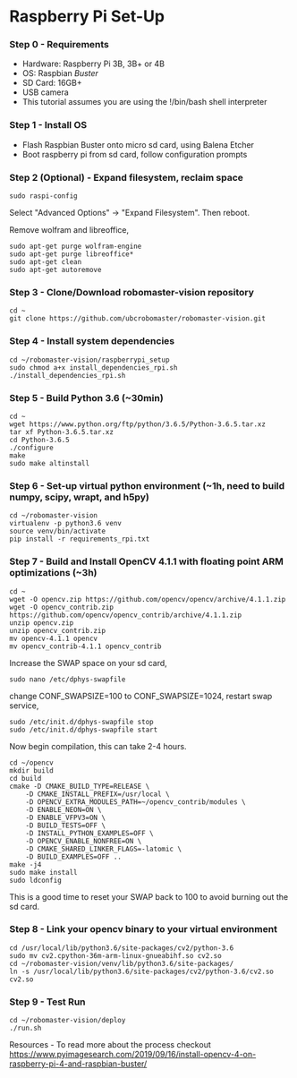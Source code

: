# Raspberry Pi Set-Up

### Step 0 - Requirements

* Hardware: Raspberry Pi 3B, 3B+ or 4B
* OS: Raspbian *Buster*
* SD Card: 16GB+
* USB camera
* This tutorial assumes you are using the !/bin/bash shell interpreter

### Step 1 - Install OS

* Flash Raspbian Buster onto micro sd card, using Balena Etcher
* Boot raspberry pi from sd card, follow configuration prompts

### Step 2 (Optional) - Expand filesystem, reclaim space

```
sudo raspi-config
```

Select "Advanced Options" -> "Expand Filesystem".
Then reboot.

Remove wolfram and libreoffice,

```
sudo apt-get purge wolfram-engine
sudo apt-get purge libreoffice*
sudo apt-get clean
sudo apt-get autoremove
```

### Step 3 - Clone/Download robomaster-vision repository

```
cd ~
git clone https://github.com/ubcrobomaster/robomaster-vision.git
```

### Step 4 - Install system dependencies

```
cd ~/robomaster-vision/raspberrypi_setup
sudo chmod a+x install_dependencies_rpi.sh
./install_dependencies_rpi.sh
```

### Step 5 - Build Python 3.6 (~30min)

```
cd ~
wget https://www.python.org/ftp/python/3.6.5/Python-3.6.5.tar.xz
tar xf Python-3.6.5.tar.xz
cd Python-3.6.5
./configure
make
sudo make altinstall
```

### Step 6 - Set-up virtual python environment (~1h, need to build numpy, scipy, wrapt, and h5py)

```
cd ~/robomaster-vision
virtualenv -p python3.6 venv
source venv/bin/activate
pip install -r requirements_rpi.txt
```

### Step 7 - Build and Install OpenCV 4.1.1 with floating point ARM optimizations (~3h)

```
cd ~
wget -O opencv.zip https://github.com/opencv/opencv/archive/4.1.1.zip
wget -O opencv_contrib.zip https://github.com/opencv/opencv_contrib/archive/4.1.1.zip
unzip opencv.zip
unzip opencv_contrib.zip
mv opencv-4.1.1 opencv
mv opencv_contrib-4.1.1 opencv_contrib
```

Increase the SWAP space on your sd card,

```
sudo nano /etc/dphys-swapfile
```

change CONF_SWAPSIZE=100 to CONF_SWAPSIZE=1024,
restart swap service,

```
sudo /etc/init.d/dphys-swapfile stop
sudo /etc/init.d/dphys-swapfile start
```

Now begin compilation, this can take 2-4 hours.

```
cd ~/opencv
mkdir build
cd build
cmake -D CMAKE_BUILD_TYPE=RELEASE \
    -D CMAKE_INSTALL_PREFIX=/usr/local \
    -D OPENCV_EXTRA_MODULES_PATH=~/opencv_contrib/modules \
    -D ENABLE_NEON=ON \
    -D ENABLE_VFPV3=ON \
    -D BUILD_TESTS=OFF \
    -D INSTALL_PYTHON_EXAMPLES=OFF \
    -D OPENCV_ENABLE_NONFREE=ON \
    -D CMAKE_SHARED_LINKER_FLAGS=-latomic \
    -D BUILD_EXAMPLES=OFF ..
make -j4
sudo make install
sudo ldconfig
```

This is a good time to reset your SWAP back to 100 to avoid burning out the sd card.

### Step 8 - Link your opencv binary to your virtual environment

```
cd /usr/local/lib/python3.6/site-packages/cv2/python-3.6
sudo mv cv2.cpython-36m-arm-linux-gnueabihf.so cv2.so
cd ~/robomaster-vision/venv/lib/python3.6/site-packages/
ln -s /usr/local/lib/python3.6/site-packages/cv2/python-3.6/cv2.so cv2.so
```

### Step 9 - Test Run

```
cd ~/robomaster-vision/deploy
./run.sh
```

Resources - To read more about the process checkout
https://www.pyimagesearch.com/2019/09/16/install-opencv-4-on-raspberry-pi-4-and-raspbian-buster/

